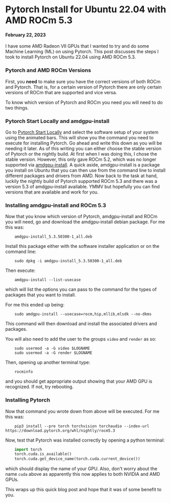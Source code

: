 # Pytorch Install for Ubuntu 22.04 with AMD ROCm 5.3
#### February 22, 2023

I have some AMD Radeon VII GPUs that I wanted to try and do some Machine Learning (ML) on using Pytorch.  This post discusses the steps I took to install Pytorch on Ubuntu 22.04 using AMD ROCm 5.3.

### Pytorch and AMD ROCm Versions

First, you __need__ to make sure you have the correct versions of both ROCm and Pytorch.  That is, for a certain version of Pytorch there are only certain versions of ROCm that are supported and vice versa.

To know which version of Pytorch and ROCm you need you will need to do two things.

### Pytorch Start Locally and amdgpu-install

Go to [Pytorch Start Locally](https://pytorch.org/get-started/locally/) and select the software setup of your system using the animated bars.  This will show you the command you need to execute for installing Pytorch.  Go ahead and write this down as you will be needing it later.  As of this writing you can either choose the stable version of Pytorch or the nightly build.  At first when I was doing this, I chose the stable version.  However, this only gave ROCm 5.2, which was no longer supported via [amdgpu-install](https://repo.radeon.com/amdgpu-install/).  A quick aside, amdgpu-install is a package you install on Ubuntu that you can then use from the command line to install different packages and drivers from AMD.  Now back to the task at hand, luckily the nightly build of Pytorch supported ROCm 5.3 and there was a version 5.3 of amdgpu-install available.  YMMV but hopefully you can find versions that are available and work for you.

### Installing amdgpu-install and ROCm 5.3

Now that you know which version of Pytorch, amdgpu-install and ROCm you will need, go and download the amdgpu-install debian package.  For me this was:
```
    amdgpu-install_5.3.50300-1_all.deb
```

Install this package either with the software installer application or on the command line:
```
    sudo dpkg -i amdgpu-install_5.3.50300-1_all.deb
```

Then execute:
```
    amdgpu-install --list-usecase
```
which will list the options you can pass to the command for the types of packages that you want to install.

For me this ended up being:
```
    sudo amdgpu-install --usecase=rocm,hip,mllib,mlsdk --no-dkms
```
This command will then download and install the associated drivers and packages.

You will also need to add the user to the groups `video` and `render` as so:

```
    sudo usermod -a -G video $LOGNAME
    sudo usermod -a -G render $LOGNAME
```

Then, opening up another terminal type:

```
    rocminfo
```
and you should get appropriate output showing that your AMD GPU is recognized.  If not, try rebooting.


### Installing Pytorch

Now that command you wrote down from above will be executed.  For me this was:
```
    pip3 install --pre torch torchvision torchaudio --index-url https://download.pytorch.org/whl/nightly/rocm5.3
```

Now, test that Pytorch was installed correctly by opening a python terminal:

```python
    import torch
    torch.cuda.is_available()
    torch.cuda.get_device_name(torch.cuda.current_device())
```
which should display the name of your GPU.  Also, don't worry about the name `cuda` above as apparently this now applies to both NVIDIA and AMD GPUs.

This wraps up this quick blog post and hope that it was of some benefit to you.